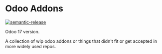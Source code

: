 # Odoo Addons

[![semantic-release](https://img.shields.io/badge/%20%20%F0%9F%93%A6%F0%9F%9A%80-semantic--release-e10079.svg)](https://github.com/semantic-release/semantic-release)

Odoo 17 version.

A collection of wip odoo addons or things that didn't fit or get accepted in
more widely used repos.
